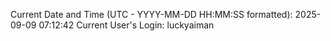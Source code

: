 Current Date and Time (UTC - YYYY-MM-DD HH:MM:SS formatted): 2025-09-09 07:12:42
Current User's Login: luckyaiman
